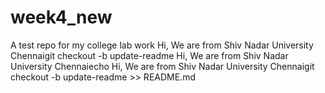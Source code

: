 # week4_new
A test repo for my college lab work
Hi, We are from Shiv Nadar University Chennaigit checkout -b update-readme
Hi, We are from Shiv Nadar University Chennaiecho Hi, We are from Shiv Nadar University Chennaigit checkout -b update-readme >> README.md
